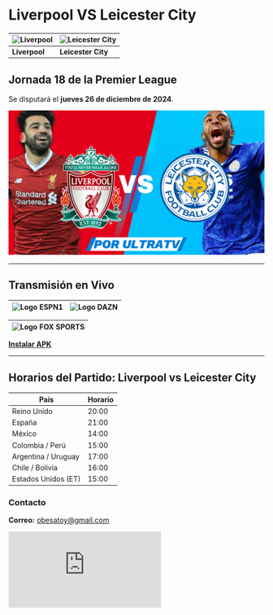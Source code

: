 # Liverpool VS Leicester City

| ![Liverpool](https://upload.wikimedia.org/wikipedia/en/thumb/0/0c/Liverpool_FC.svg/1200px-Liverpool_FC.svg.png) | ![Leicester City](https://upload.wikimedia.org/wikipedia/en/thumb/2/2d/Leicester_City_crest.svg/640px-Leicester_City_crest.svg.png) |
|------------------------------------------------------------------------------------------------|--------------------------------------------------------------------------------|
| **Liverpool**                                                                           | **Leicester City**                                                                    |

## Jornada 18 de la Premier League  
Se disputará el **jueves 26 de diciembre de 2024**.

![Imagen del duelo](evento2.png)

---
## Transmisión en Vivo  
| ![Logo ESPN1](https://golazotv2stream.web.app/logos/espn.png) | ![Logo DAZN](https://golazotv2stream.web.app/logos/dazn1.png) |
|-------------------------------------------------------------|-------------------------------------------------------------|

| ![Logo FOX SPORTS](https://golazotv2stream.web.app/logos/foxsports.png) |
|-------------------------------------------------------------|
[**Instalar APK**](https://apk.e-droid.net/apk/app3418656-hvjn5f.apk?v=6)

---

## Horarios del Partido: Liverpool vs Leicester City

| País                | Horario      |
|---------------------|--------------|
| Reino Unido         | 20:00        |
| España              | 21:00        |
| México              | 14:00        |
| Colombia / Perú     | 15:00        |
| Argentina / Uruguay | 17:00        |
| Chile / Bolivia     | 16:00        |
| Estados Unidos (ET) | 15:00        |

### Contacto  
**Correo:** [obesatoy@gmail.com](mailto:obesatoy@gmail.com)

![visitor](https://hitwebcounter.com/counter/counter.php?page=18083215&style=0001&nbdigits=9&type=page&initCount=0)

